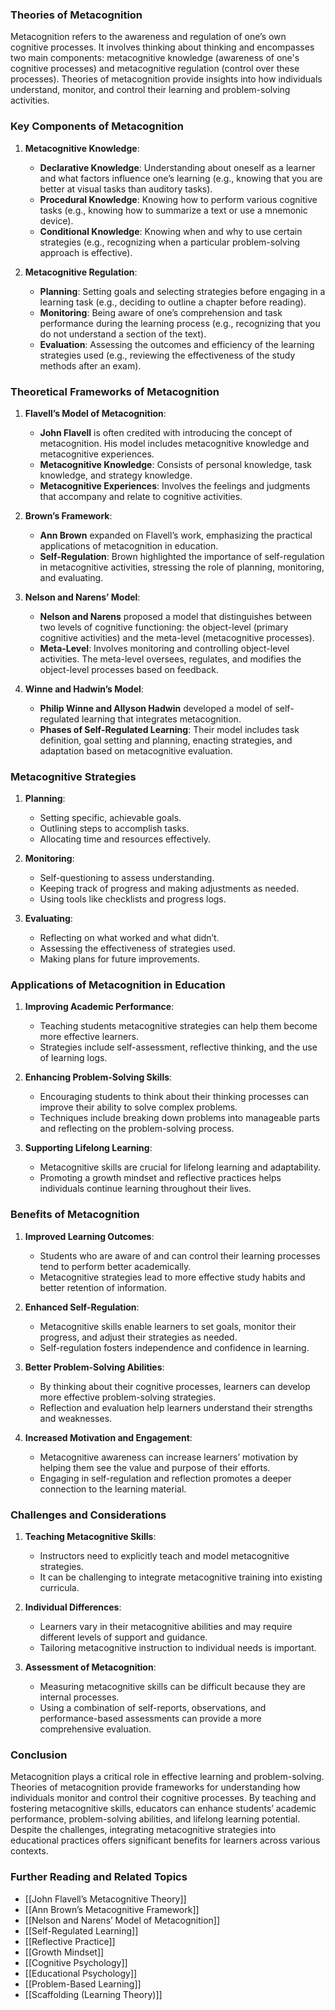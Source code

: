 ### Theories of Metacognition

Metacognition refers to the awareness and regulation of one’s own cognitive processes. It involves thinking about thinking and encompasses two main components: metacognitive knowledge (awareness of one's cognitive processes) and metacognitive regulation (control over these processes). Theories of metacognition provide insights into how individuals understand, monitor, and control their learning and problem-solving activities.

### Key Components of Metacognition

1. **Metacognitive Knowledge**:
   - **Declarative Knowledge**: Understanding about oneself as a learner and what factors influence one’s learning (e.g., knowing that you are better at visual tasks than auditory tasks).
   - **Procedural Knowledge**: Knowing how to perform various cognitive tasks (e.g., knowing how to summarize a text or use a mnemonic device).
   - **Conditional Knowledge**: Knowing when and why to use certain strategies (e.g., recognizing when a particular problem-solving approach is effective).

2. **Metacognitive Regulation**:
   - **Planning**: Setting goals and selecting strategies before engaging in a learning task (e.g., deciding to outline a chapter before reading).
   - **Monitoring**: Being aware of one’s comprehension and task performance during the learning process (e.g., recognizing that you do not understand a section of the text).
   - **Evaluation**: Assessing the outcomes and efficiency of the learning strategies used (e.g., reviewing the effectiveness of the study methods after an exam).

### Theoretical Frameworks of Metacognition

1. **Flavell’s Model of Metacognition**:
   - **John Flavell** is often credited with introducing the concept of metacognition. His model includes metacognitive knowledge and metacognitive experiences.
   - **Metacognitive Knowledge**: Consists of personal knowledge, task knowledge, and strategy knowledge.
   - **Metacognitive Experiences**: Involves the feelings and judgments that accompany and relate to cognitive activities.

2. **Brown’s Framework**:
   - **Ann Brown** expanded on Flavell’s work, emphasizing the practical applications of metacognition in education.
   - **Self-Regulation**: Brown highlighted the importance of self-regulation in metacognitive activities, stressing the role of planning, monitoring, and evaluating.

3. **Nelson and Narens’ Model**:
   - **Nelson and Narens** proposed a model that distinguishes between two levels of cognitive functioning: the object-level (primary cognitive activities) and the meta-level (metacognitive processes).
   - **Meta-Level**: Involves monitoring and controlling object-level activities. The meta-level oversees, regulates, and modifies the object-level processes based on feedback.

4. **Winne and Hadwin’s Model**:
   - **Philip Winne and Allyson Hadwin** developed a model of self-regulated learning that integrates metacognition.
   - **Phases of Self-Regulated Learning**: Their model includes task definition, goal setting and planning, enacting strategies, and adaptation based on metacognitive evaluation.

### Metacognitive Strategies

1. **Planning**:
   - Setting specific, achievable goals.
   - Outlining steps to accomplish tasks.
   - Allocating time and resources effectively.

2. **Monitoring**:
   - Self-questioning to assess understanding.
   - Keeping track of progress and making adjustments as needed.
   - Using tools like checklists and progress logs.

3. **Evaluating**:
   - Reflecting on what worked and what didn’t.
   - Assessing the effectiveness of strategies used.
   - Making plans for future improvements.

### Applications of Metacognition in Education

1. **Improving Academic Performance**:
   - Teaching students metacognitive strategies can help them become more effective learners.
   - Strategies include self-assessment, reflective thinking, and the use of learning logs.

2. **Enhancing Problem-Solving Skills**:
   - Encouraging students to think about their thinking processes can improve their ability to solve complex problems.
   - Techniques include breaking down problems into manageable parts and reflecting on the problem-solving process.

3. **Supporting Lifelong Learning**:
   - Metacognitive skills are crucial for lifelong learning and adaptability.
   - Promoting a growth mindset and reflective practices helps individuals continue learning throughout their lives.

### Benefits of Metacognition

1. **Improved Learning Outcomes**:
   - Students who are aware of and can control their learning processes tend to perform better academically.
   - Metacognitive strategies lead to more effective study habits and better retention of information.

2. **Enhanced Self-Regulation**:
   - Metacognitive skills enable learners to set goals, monitor their progress, and adjust their strategies as needed.
   - Self-regulation fosters independence and confidence in learning.

3. **Better Problem-Solving Abilities**:
   - By thinking about their cognitive processes, learners can develop more effective problem-solving strategies.
   - Reflection and evaluation help learners understand their strengths and weaknesses.

4. **Increased Motivation and Engagement**:
   - Metacognitive awareness can increase learners’ motivation by helping them see the value and purpose of their efforts.
   - Engaging in self-regulation and reflection promotes a deeper connection to the learning material.

### Challenges and Considerations

1. **Teaching Metacognitive Skills**:
   - Instructors need to explicitly teach and model metacognitive strategies.
   - It can be challenging to integrate metacognitive training into existing curricula.

2. **Individual Differences**:
   - Learners vary in their metacognitive abilities and may require different levels of support and guidance.
   - Tailoring metacognitive instruction to individual needs is important.

3. **Assessment of Metacognition**:
   - Measuring metacognitive skills can be difficult because they are internal processes.
   - Using a combination of self-reports, observations, and performance-based assessments can provide a more comprehensive evaluation.

### Conclusion

Metacognition plays a critical role in effective learning and problem-solving. Theories of metacognition provide frameworks for understanding how individuals monitor and control their cognitive processes. By teaching and fostering metacognitive skills, educators can enhance students’ academic performance, problem-solving abilities, and lifelong learning potential. Despite the challenges, integrating metacognitive strategies into educational practices offers significant benefits for learners across various contexts.

### Further Reading and Related Topics

- [[John Flavell’s Metacognitive Theory]]
- [[Ann Brown’s Metacognitive Framework]]
- [[Nelson and Narens’ Model of Metacognition]]
- [[Self-Regulated Learning]]
- [[Reflective Practice]]
- [[Growth Mindset]]
- [[Cognitive Psychology]]
- [[Educational Psychology]]
- [[Problem-Based Learning]]
- [[Scaffolding (Learning Theory)]]